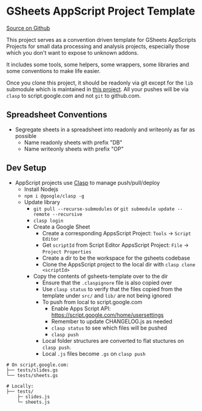 # GSheets AppScript Project Template

[Source on Github](https://github.com/kaiwren/gsheets-template)

This project serves as a convention driven template for GSheets AppScripts Projects for small data processing and analysis projects, especially those which you don't want to expose to unknown addons.

It includes some tools, some helpers, some wrappers, some libraries and some conventions to make life easier.

Once you clone this project, it should be readonly via git except for the `lib` submodule which is maintained in [this project](https://github.com/kaiwren/gsheets-lib).  All your pushes will be via `clasp` to script.google.com and not `git` to github.com.

## Spreadsheet Conventions

* Segregate sheets in a spreadsheet into readonly and writeonly as far as possible 
  * Name readonly sheets with prefix "DB"
  * Name writeonly sheets with prefix "OP"

## Dev Setup

* AppScript projects use [Clasp](https://codelabs.developers.google.com/codelabs/clasp/#0) to manage push/pull/deploy
  * Install Nodejs
  * `npm i @google/clasp -g `
  * Update library
    * `git pull --recurse-submodules` or `git submodule update --remote --recursive`
    * `clasp login`
    * Create a Google Sheet
      * Create a corresponding AppsScript Project: `Tools` -> `Script Editor`
      * Get `scriptId` from Script Editor AppsScript Project: `File` -> `Project Properties` 
      * Create a dir to be the workspace for the gsheets codebase
      * Clone the AppsScript project to the local dir with `clasp clone <scriptId>`
    * Copy the contents of gsheets-template over to the dir
      * Ensure that the `.claspignore` file is also copied over
      * Use `clasp status` to verify that the files copied from the template under `src/` and `lib/` are not being ignored
      * To push from local to script.google.com
        * Enable Apps Script API: https://script.google.com/home/usersettings
        * Remember to update CHANGELOG.js as needed
        * `clasp status` to see which files will be pushed
        * `clasp push`
      * Local folder structures are converted to flat stuctures on `clasp push`.
      * Local `.js` files become `.gs` on `clasp push`

```
# On script.google.com:
├── tests/slides.gs
└── tests/sheets.gs

# Locally:
├── tests/
    ├─ slides.js
    └─ sheets.js
```
